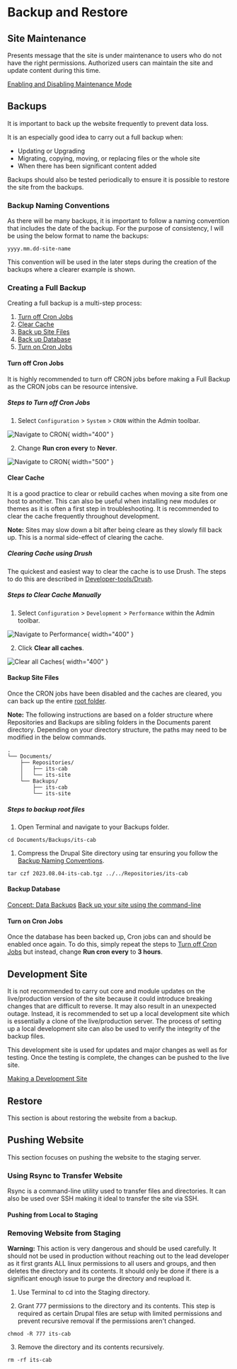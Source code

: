 # Backup and Restore

## Site Maintenance

Presents message that the site is under maintenance to users who do not have the right permissions. Authorized users can maintain the site and update content during this time. 

[Enabling and Disabling Maintenance Mode](https://www.drupal.org/docs/user_guide/en/extend-maintenance.html)

## Backups

It is important to back up the website frequently to prevent data loss.

It is an especially good idea to carry out a full backup when:

* Updating or Upgrading
* Migrating, copying, moving, or replacing files or the whole site
* When there has been significant content added

Backups should also be tested periodically to ensure it is possible to restore the site from the backups.

### Backup Naming Conventions

As there will be many backups, it is important to follow a naming convention that includes the date of the backup. For the purpose of consistency, I will be using the below format to name the backups:

<code>yyyy.mm.dd-site-name</code>

This convention will be used in the later steps during the creation of the backups where a clearer example is shown.

### Creating a Full Backup

Creating a full backup is a multi-step process:

1. [Turn off Cron Jobs](#turn-off-cron-jobs)
2. [Clear Cache](#clear-cache)
3. [Back up Site Files](#backup-site-files)
4. [Back up Database](#backup-database)
5. [Turn on Cron Jobs](#turn-on-cron-jobs)

#### Turn off Cron Jobs

It is highly recommended to turn off CRON jobs before making a Full Backup as the CRON jobs can be resource intensive. 

##### Steps to Turn off Cron Jobs

1. Select <code>Configuration</code> > <code>System</code> > <code>CRON</code> within the Admin toolbar.

![Navigate to CRON](assets/backup-restore/cron-menu.png){ width="400" }

2. Change **Run cron every** to **Never**.

![Navigate to CRON](assets/backup-restore/run-cron-never.png){ width="500" }

#### Clear Cache

It is a good practice to clear or rebuild caches when moving a site from one host to another. This can also be useful when installing new modules or themes as it is often a first step in troubleshooting. It is recommended to clear the cache frequently throughout development. 

**Note:** Sites may slow down a bit after being cleare as they slowly fill back up. This is a normal side-effect of clearing the cache. 

##### Clearing Cache using Drush

The quickest and easiest way to clear the cache is to use Drush. The steps to do this are described in [Developer-tools/Drush](developer-tools.md#clear-cache).

##### Steps to Clear Cache Manually

1. Select <code>Configuration</code> > <code>Development</code> > <code>Performance</code> within the Admin toolbar.

![Navigate to Performance](assets/backup-restore/cache-menu.png){ width="400" }

2. Click **Clear all caches**.

![Clear all Caches](assets/backup-restore/clear-cache.png){ width="400" }

#### Backup Site Files

Once the CRON jobs have been disabled and the caches are cleared, you can back up the entire [root folder](glossary.md#root-folder). 

**Note:** The following instructions are based on a folder structure where Repositories and Backups are sibling folders in the Documents parent directory. Depending on your directory structure, the paths may need to be modified in the below commands.

```
.
└── Documents/
    ├── Repositories/
    │   ├── its-cab
    │   └── its-site
    └── Backups/
        ├── its-cab
        └── its-site
```

##### Steps to backup root files 

1. Open Terminal and navigate to your Backups folder.

```shell title="Navigate to your backup directory"
cd Documents/Backups/its-cab
```

1. Compress the Drupal Site directory using tar ensuring you follow the [Backup Naming Conventions](#backup-naming-conventions).

```shell title="Compress the directory using tar"
tar czf 2023.08.04-its-cab.tgz ../../Repositories/its-cab 
```

#### Backup Database

[Concept: Data Backups](https://www.drupal.org/docs/user_guide/en/prevent-backups.html)
[Back up your site using the command-line](https://www.drupal.org/docs/7/backing-up-and-migrating-a-site/back-up-your-site-using-the-command-line)

#### Turn on Cron Jobs

Once the database has been backed up, Cron jobs can and should be enabled once again. To do this, simply repeat the steps to [Turn off Cron Jobs](#turn-off-cron-jobs) but instead, change **Run cron every** to **3 hours**.

## Development Site

It is not recommended to carry out core and module updates on the live/production version of the site because it could introduce breaking changes that are difficult to reverse. It may also result in an unexpected outage. Instead, it is recommended to set up a local development site which is essentially a clone of the live/production server. The process of setting up a local development site can also be used to verify the integrity of the backup files. 

This development site is used for updates and major changes as well as for testing. Once the testing is complete, the changes can be pushed to the live site. 

[Making a Development Site](https://www.drupal.org/docs/user_guide/en/install-dev-making.html)

## Restore

This section is about restoring the website from a backup.

## Pushing Website

This section focuses on pushing the website to the staging server. 

### Using Rsync to Transfer Website

Rsync is a command-line utility used to transfer files and directories. It can also be used over SSH making it ideal to transfer the site via SSH. 

#### Pushing from Local to Staging

### Removing Website from Staging

**Warning:** This action is very dangerous and should be used carefully. It should not be used in production without reaching out to the lead developer as it first grants ALL linux permissions to all users and groups, and then deletes the directory and its contents. It should only be done if there is a significant enough issue to purge the directory and reupload it.

1. Use Terminal to cd into the Staging directory. 

2. Grant 777 permissions to the directory and its contents. This step is required as certain Drupal files are setup with limited permissions and prevent recursive removal if the permissions aren't changed.

```shell title="Grant 777 permissions to directory recursively"
chmod -R 777 its-cab
```

3. Remove the directory and its contents recursively. 

```shell
rm -rf its-cab
```